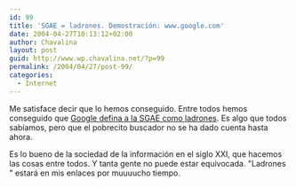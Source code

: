 ```yaml
---
id: 99
title: 'SGAE = ladrones. Demostración: www.google.com'
date: 2004-04-27T10:13:12+02:00
author: Chavalina
layout: post
guid: http://www.wp.chavalina.net/?p=99
permalink: /2004/04/27/post-99/
categories:
  - Internet
---
```

Me satisface decir que lo hemos conseguido. Entre todos hemos conseguido que <a href="http://www.google.es/search?q=ladrones&#038;ie=UTF-8&#038;oe=UTF-8&#038;hl=es&#038;btnG=B%C3%BAsqueda+en+Google&#038;meta=" target="_blank">Google defina a la SGAE como ladrones</a>. Es algo que todos sab&iacute;amos, pero que el pobrecito buscador no se ha dado cuenta hasta ahora.

Es lo bueno de la sociedad de la información en el siglo XXI, que hacemos las cosas entre todos. Y tanta gente no puede estar equivocada. "Ladrones " estará en mis enlaces por muuuucho tiempo.